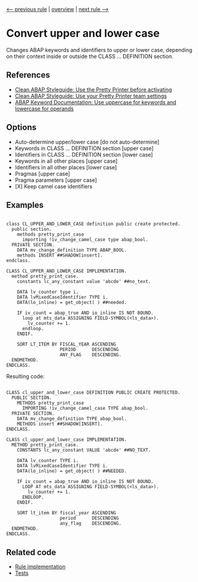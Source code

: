 [<-- previous rule](AssertParameterOrderRule.md) | [overview](../rules.md) | [next rule -->](IndentRule.md)

# Convert upper and lower case

Changes ABAP keywords and identifiers to upper or lower case, depending on their context inside or outside the CLASS ... DEFINITION section.

## References

* [Clean ABAP Styleguide: Use the Pretty Printer before activating](https://github.com/SAP/styleguides/blob/main/clean-abap/CleanABAP.md#use-the-pretty-printer-before-activating)
* [Clean ABAP Styleguide: Use your Pretty Printer team settings](https://github.com/SAP/styleguides/blob/main/clean-abap/CleanABAP.md#use-your-pretty-printer-team-settings)
* [ABAP Keyword Documentation: Use uppercase for keywords and lowercase for operands](https://help.sap.com/doc/abapdocu_latest_index_htm/latest/en-US/index.htm?file=abenlower_upper_case_guidl.htm)

## Options

* Auto-determine upper/lower case \[do not auto-determine\]
* Keywords in CLASS ... DEFINITION section \[upper case\]
* Identifiers in CLASS ... DEFINITION section \[lower case\]
* Keywords in all other places \[upper case\]
* Identifiers in all other places \[lower case\]
* Pragmas \[upper case\]
* Pragma parameters \[upper case\]
* \[X\] Keep camel case identifiers

## Examples


```ABAP

class CL_UPPER_AND_LOWER_CASE definition public create protected.
  public section.
    methods pretty_print_case
      importing !iv_change_camel_case type abap_bool.
  PRIVATE SECTION.
    DATA mv_change_definition TYPE ABAP_BOOL.
    methods INSERT ##SHADOW[insert].
endclass.

CLASS CL_UPPER_AND_LOWER_CASE IMPLEMENTATION.
  method pretty_print_case.
    constants lc_any_constant value 'abcde' ##no_text.

    DATA lv_counter type i.
    DATA lvMixedCaseIdentifier TYPE i.
    DATA(lo_inline) = get_object( ) ##needed.

    IF iv_count = abap_true AND io_inline IS NOT BOUND.
      loop at mts_data ASSIGNING FIELD-SYMBOL(<ls_data>).
        lv_counter += 1.
      endloop.
    ENDIF.

    SORT LT_ITEM BY FISCAL_YEAR ASCENDING
                    PERIOD      DESCENDING
                    ANY_FLAG    DESCENDING.
  ENDMETHOD.
ENDCLASS.
```

Resulting code:

```ABAP

CLASS cl_upper_and_lower_case DEFINITION PUBLIC CREATE PROTECTED.
  PUBLIC SECTION.
    METHODS pretty_print_case
      IMPORTING !iv_change_camel_case TYPE abap_bool.
  PRIVATE SECTION.
    DATA mv_change_definition TYPE abap_bool.
    METHODS insert ##SHADOW[INSERT].
ENDCLASS.

CLASS cl_upper_and_lower_case IMPLEMENTATION.
  METHOD pretty_print_case.
    CONSTANTS lc_any_constant VALUE 'abcde' ##NO_TEXT.

    DATA lv_counter TYPE i.
    DATA lvMixedCaseIdentifier TYPE i.
    DATA(lo_inline) = get_object( ) ##NEEDED.

    IF iv_count = abap_true AND io_inline IS NOT BOUND.
      LOOP AT mts_data ASSIGNING FIELD-SYMBOL(<ls_data>).
        lv_counter += 1.
      ENDLOOP.
    ENDIF.

    SORT lt_item BY fiscal_year ASCENDING
                    period      DESCENDING
                    any_flag    DESCENDING.
  ENDMETHOD.
ENDCLASS.
```

## Related code

* [Rule implementation](../../com.sap.adt.abapcleaner/src/com/sap/adt/abapcleaner/rules/prettyprinter/UpperAndLowerCaseRule.java)
* [Tests](../../test/com.sap.adt.abapcleaner.test/src/com/sap/adt/abapcleaner/rules/prettyprinter/UpperAndLowerCaseTest.java)

